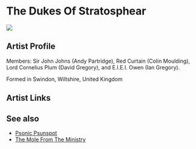 # The Dukes Of Stratosphear

![](../../asssets/artists/The_Dukes_Of_Stratosphear.png)

## Artist Profile

Members: Sir John Johns (Andy Partridge), Red Curtain (Colin Moulding), Lord Cornelius Plum (David Gregory), and E.I.E.I. Owen (Ian Gregory).

Formed in Swindon, Wiltshire, United Kingdom

## Artist Links



## See also

- [Psonic Psunspot](The_Dukes_Of_Stratosphear-Psonic_Psunspot.md)
- [The Mole From The Ministry](The_Dukes_Of_Stratosphear-The_Mole_From_The_Ministry.md)
